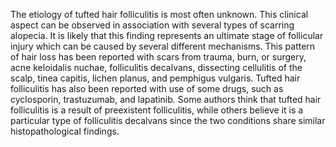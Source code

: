 The etiology of tufted hair folliculitis is most often unknown. This clinical aspect can be observed in association with several types of scarring alopecia. It is likely that this finding represents an ultimate stage of follicular injury which can be caused by several different mechanisms. This pattern of hair loss has been reported with scars from trauma, burn, or surgery, acne keloidalis nuchae, folliculitis decalvans, dissecting cellulitis of the scalp, tinea capitis, lichen planus, and pemphigus vulgaris. Tufted hair folliculitis has also been reported with use of some drugs, such as cyclosporin, trastuzumab, and lapatinib. Some authors think that tufted hair folliculitis is a result of preexistent folliculitis, while others believe it is a particular type of folliculitis decalvans since the two conditions share similar histopathological findings.